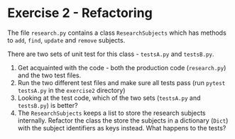 # Exercise 2 - Refactoring 

The file `research.py` contains a class `ResearchSubjects` which has methods to `add`, `find`, `update` and `remove` subjects. 

There are two sets of unit test for this class - `testsA.py` and `testsB.py`.

1. Get acquainted with the code - both the production code (`research.py`) and the two test files.
2. Run the two different test files and make sure all tests pass (run `pytest testsA.py` in the `exercise2` directory)
3. Looking at the test code, which of the two sets (`testsA.py` and `testsB.py`) is better?
4. The `ResearchSubjects` keeps a list to store the research subjects internally. 
Refactor the class the store the subjects in a dictionary (`Dict`) with the subject identifiers as keys instead. 
What happens to the tests? 
